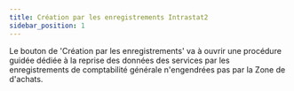 ```yaml
---
title: Création par les enregistrements Intrastat2
sidebar_position: 1
---
```


Le bouton de 'Création par les enregistrements' va à ouvrir une procédure guidée dédiée à la reprise des données des services par les enregistrements de comptabilité générale n'engendrées pas par la Zone de d'achats.






